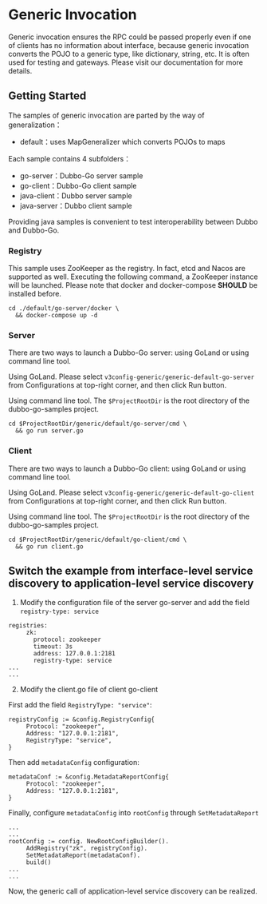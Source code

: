 # Generic Invocation

Generic invocation ensures the RPC could be passed properly even if one of clients has no information about interface, because generic invocation converts the POJO to a generic type, like dictionary, string, etc. It is often used for testing and gateways. Please visit our documentation for more details.

## Getting Started

The samples of generic invocation are parted by the way of generalization：

- default：uses MapGeneralizer which converts POJOs to maps

Each sample contains 4 subfolders：

- go-server：Dubbo-Go server sample
- go-client：Dubbo-Go client sample
- java-client：Dubbo server sample
- java-server：Dubbo client sample

Providing java samples is convenient to test interoperability between Dubbo and Dubbo-Go.

### Registry

This sample uses ZooKeeper as the registry. In fact, etcd and Nacos are supported as well. Executing the following command, a ZooKeeper instance will be launched. Please note that docker and docker-compose **SHOULD** be installed before.

```shell
cd ./default/go-server/docker \
  && docker-compose up -d
```
### Server

There are two ways to launch a Dubbo-Go server: using GoLand or using command line tool.

Using GoLand. Please select `v3config-generic/generic-default-go-server` from Configurations at top-right corner, and then click Run button.

Using command line tool. The `$ProjectRootDir` is the root directory of the dubbo-go-samples project.

```shell
cd $ProjectRootDir/generic/default/go-server/cmd \
  && go run server.go
```

### Client

There are two ways to launch a Dubbo-Go client: using GoLand or using command line tool.

Using GoLand. Please select `v3config-generic/generic-default-go-client` from Configurations at top-right corner, and then click Run button.

Using command line tool. The `$ProjectRootDir` is the root directory of the dubbo-go-samples project.

```shell
cd $ProjectRootDir/generic/default/go-client/cmd \
  && go run client.go
```

## Switch the example from interface-level service discovery to application-level service discovery

1. Modify the configuration file of the server go-server and add the field `registry-type: service`

```
registries:
     zk:
       protocol: zookeeper
       timeout: 3s
       address: 127.0.0.1:2181
       registry-type: service
...
...
```

2. Modify the client.go file of client go-client

First add the field `RegistryType: "service"`:

```
registryConfig := &config.RegistryConfig{
     Protocol: "zookeeper",
     Address: "127.0.0.1:2181",
     RegistryType: "service",
}
```

Then add `metadataConfig` configuration:

```
metadataConf := &config.MetadataReportConfig{
     Protocol: "zookeeper",
     Address: "127.0.0.1:2181",
}
```

Finally, configure `metadataConfig` into `rootConfig` through `SetMetadataReport`

```
...
...
rootConfig := config. NewRootConfigBuilder().
     AddRegistry("zk", registryConfig).
     SetMetadataReport(metadataConf).
     build()
...
...
```

Now, the generic call of application-level service discovery can be realized.

